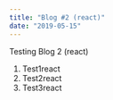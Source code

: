 ```yaml
---
title: "Blog #2 (react)"
date: "2019-05-15"
---
```


Testing Blog 2 (react)

1. Test1react
2. Test2react
3. Test3react